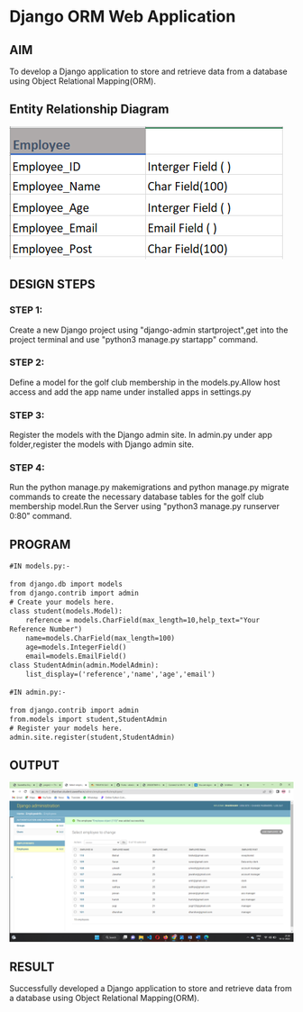 # Django ORM Web Application

## AIM
To develop a Django application to store and retrieve data from a database using Object Relational Mapping(ORM).

## Entity Relationship Diagram

![output](./Employee.png)

## DESIGN STEPS

### STEP 1:
Create a new Django project using "django-admin startproject",get into the project terminal and use "python3 manage.py startapp" command.

### STEP 2:
Define a model for the golf club membership in the models.py.Allow host access and add the app name under installed apps in settings.py


### STEP 3:
Register the models with the Django admin site. In admin.py under app folder,register the models with Django admin site.

### STEP 4:
Run the python manage.py makemigrations and python manage.py migrate commands to create the necessary database tables for the golf club membership model.Run the Server using "python3 manage.py runserver 0:80" command.

## PROGRAM
```
#IN models.py:-

from django.db import models
from django.contrib import admin
# Create your models here.
class student(models.Model):
    reference = models.CharField(max_length=10,help_text="Your Reference Number")
    name=models.CharField(max_length=100)
    age=models.IntegerField()
    email=models.EmailField()
class StudentAdmin(admin.ModelAdmin):
    list_display=('reference','name','age','email')

#IN admin.py:-

from django.contrib import admin
from.models import student,StudentAdmin
# Register your models here.
admin.site.register(student,StudentAdmin)
```

## OUTPUT
![output](./Employee%20Data%20.png)


## RESULT
Successfully developed a Django application to store and retrieve data from a database using Object Relational Mapping(ORM).
